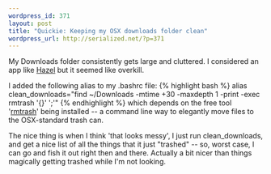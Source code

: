 ```yaml
--- 
wordpress_id: 371
layout: post
title: "Quickie: Keeping my OSX downloads folder clean"
wordpress_url: http://serialized.net/?p=371
---
```

My Downloads folder consistently gets large and cluttered. I considered an app like [Hazel](http://www.noodlesoft.com/hazel) but it seemed like overkill.

I added the following alias to my .bashrc file:
{% highlight bash %}
alias clean_downloads="find ~/Downloads -mtime +30 -maxdepth 1 -print -exec rmtrash '{}' ';'"
{% endhighlight %}
which depends on the free tool '[rmtrash](http://www.nightproductions.net/cli.htm)' being installed -- a command line way to elegantly move files to the OSX-standard trash can.

The nice thing is when I think 'that looks messy', I just run clean_downloads, and get a nice list of all the things that it just "trashed" -- so, worst case, I can go and fish it out right then and there. Actually a bit nicer than things magically getting trashed while I'm not looking.

